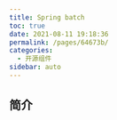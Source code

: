 ```yaml
---
title: Spring batch
toc: true
date: 2021-08-11 19:18:36
permalink: /pages/64673b/
categories:
  - 开源组件
sidebar: auto
---
```




## 简介



